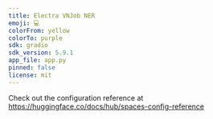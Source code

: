 ```yaml
---
title: Electra VNJob NER
emoji: 💻
colorFrom: yellow
colorTo: purple
sdk: gradio
sdk_version: 5.9.1
app_file: app.py
pinned: false
license: mit
---
```


Check out the configuration reference at https://huggingface.co/docs/hub/spaces-config-reference
